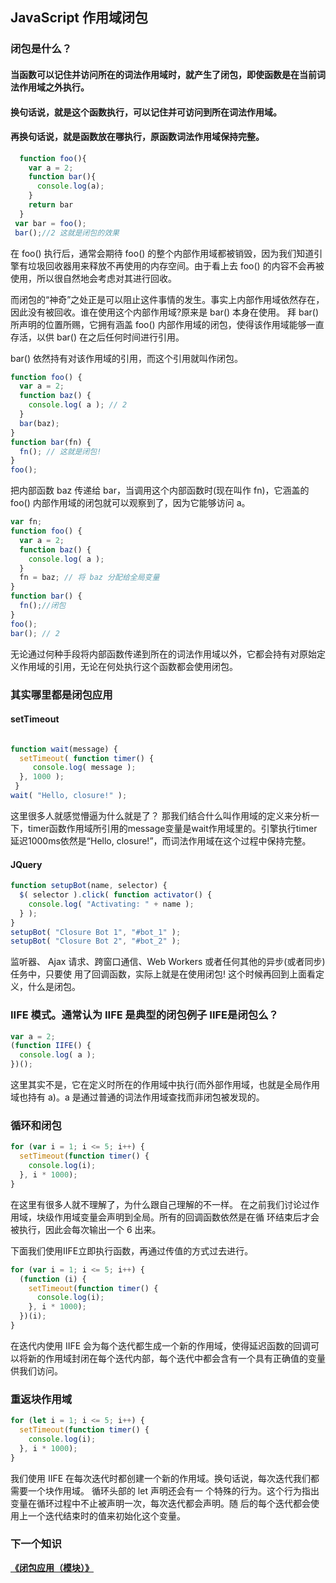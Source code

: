 ## JavaScript 作用域闭包



### 闭包是什么？
#### 当函数可以记住并访问所在的词法作用域时，就产生了闭包，即使函数是在当前词法作用域之外执行。
#### 换句话说，就是这个函数执行，可以记住并可访问到所在词法作用域。
#### 再换句话说，就是函数放在哪执行，原函数词法作用域保持完整。


```javascript
  function foo(){
    var a = 2;
    function bar(){
      console.log(a);
    }
    return bar
  }
 var bar = foo();
 bar();//2 这就是闭包的效果
```
在 foo() 执行后，通常会期待 foo() 的整个内部作用域都被销毁，因为我们知道引擎有垃圾回收器用来释放不再使用的内存空间。由于看上去 foo() 的内容不会再被使用，所以很自然地会考虑对其进行回收。

而闭包的“神奇”之处正是可以阻止这件事情的发生。事实上内部作用域依然存在，因此没有被回收。谁在使用这个内部作用域?原来是 bar() 本身在使用。
拜 bar() 所声明的位置所赐，它拥有涵盖 foo() 内部作用域的闭包，使得该作用域能够一直存活，以供 bar() 在之后任何时间进行引用。

bar() 依然持有对该作用域的引用，而这个引用就叫作闭包。

```javascript
function foo() {
  var a = 2;
  function baz() {
    console.log( a ); // 2
  }
  bar(baz);
}
function bar(fn) {
  fn(); // 这就是闭包!
}
foo();
```
把内部函数 baz 传递给 bar，当调用这个内部函数时(现在叫作 fn)，它涵盖的 foo() 内部作用域的闭包就可以观察到了，因为它能够访问 a。
```javascript
var fn;
function foo() {
  var a = 2;
  function baz() { 
    console.log( a );
  }
  fn = baz; // 将 baz 分配给全局变量 
}
function bar() {
  fn();//闭包
}
foo();
bar(); // 2
```
无论通过何种手段将内部函数传递到所在的词法作用域以外，它都会持有对原始定义作用域的引用，无论在何处执行这个函数都会使用闭包。

### 其实哪里都是闭包应用

#### setTimeout
```javascript

function wait(message) {
  setTimeout( function timer() {
     console.log( message );
  }, 1000 );
 }
wait( "Hello, closure!" );
```
这里很多人就感觉懵逼为什么就是了？
那我们结合什么叫作用域的定义来分析一下，timer函数作用域所引用的message变量是wait作用域里的。引擎执行timer延迟1000ms依然是“Hello, closure!”，而词法作用域在这个过程中保持完整。

#### JQuery
```javascript
function setupBot(name, selector) {
  $( selector ).click( function activator() {
    console.log( "Activating: " + name ); 
  } );
}
setupBot( "Closure Bot 1", "#bot_1" );
setupBot( "Closure Bot 2", "#bot_2" );
```
监听器、 Ajax 请求、跨窗口通信、Web Workers 或者任何其他的异步(或者同步)任务中，只要使 用了回调函数，实际上就是在使用闭包! 
这个时候再回到上面看定义，什么是闭包。


### IIFE 模式。通常认为 IIFE 是典型的闭包例子 IIFE是闭包么？
```javascript
var a = 2;
(function IIFE() { 
  console.log( a );
})();
```
这里其实不是，它在定义时所在的作用域中执行(而外部作用域，也就是全局作用域也持有 a)。a 是通过普通的词法作用域查找而非闭包被发现的。

### 循环和闭包
```javascript
for (var i = 1; i <= 5; i++) {
  setTimeout(function timer() {
    console.log(i);
  }, i * 1000);
}
```
在这里有很多人就不理解了，为什么跟自己理解的不一样。
在之前我们讨论过作用域，块级作用域变量会声明到全局。所有的回调函数依然是在循 环结束后才会被执行，因此会每次输出一个 6 出来。

下面我们使用IIFE立即执行函数，再通过传值的方式过去进行。
```javascript
for (var i = 1; i <= 5; i++) {
  (function (i) {
    setTimeout(function timer() {
      console.log(i);
    }, i * 1000);
  })(i);
}
```
在迭代内使用 IIFE 会为每个迭代都生成一个新的作用域，使得延迟函数的回调可以将新的作用域封闭在每个迭代内部，每个迭代中都会含有一个具有正确值的变量供我们访问。

### 重返块作用域
```javascript
for (let i = 1; i <= 5; i++) {
  setTimeout(function timer() {
    console.log(i);
  }, i * 1000);
}
```
我们使用 IIFE 在每次迭代时都创建一个新的作用域。换句话说，每次迭代我们都需要一个块作用域。
循环头部的 let 声明还会有一 个特殊的行为。这个行为指出变量在循环过程中不止被声明一次，每次迭代都会声明。随 后的每个迭代都会使用上一个迭代结束时的值来初始化这个变量。


### 下一个知识
**[《闭包应用（模块）》](./closure/module.md)**<br/>
